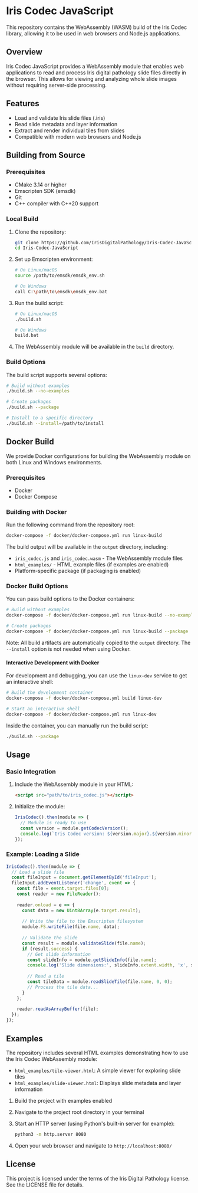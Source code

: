 # Iris Codec JavaScript

This repository contains the WebAssembly (WASM) build of the Iris Codec library, allowing it to be used in web browsers and Node.js applications.

## Overview

Iris Codec JavaScript provides a WebAssembly module that enables web applications to read and process Iris digital pathology slide files directly in the browser. This allows for viewing and analyzing whole slide images without requiring server-side processing.

## Features

- Load and validate Iris slide files (.iris)
- Read slide metadata and layer information
- Extract and render individual tiles from slides
- Compatible with modern web browsers and Node.js

## Building from Source

### Prerequisites

- CMake 3.14 or higher
- Emscripten SDK (emsdk)
- Git
- C++ compiler with C++20 support

### Local Build

1. Clone the repository:
   ```bash
   git clone https://github.com/IrisDigitalPathology/Iris-Codec-JavaScript.git
   cd Iris-Codec-JavaScript
   ```

2. Set up Emscripten environment:
   ```bash
   # On Linux/macOS
   source /path/to/emsdk/emsdk_env.sh
   
   # On Windows
   call C:\path\to\emsdk\emsdk_env.bat
   ```

3. Run the build script:
   ```bash
   # On Linux/macOS
   ./build.sh
   
   # On Windows
   build.bat
   ```

4. The WebAssembly module will be available in the `build` directory.

### Build Options

The build script supports several options:

```bash
# Build without examples
./build.sh --no-examples

# Create packages
./build.sh --package

# Install to a specific directory
./build.sh --install=/path/to/install
```

## Docker Build

We provide Docker configurations for building the WebAssembly module on both Linux and Windows environments.

### Prerequisites

- Docker
- Docker Compose

### Building with Docker

Run the following command from the repository root:

```bash
docker-compose -f docker/docker-compose.yml run linux-build
```

The build output will be available in the `output` directory, including:
- `iris_codec.js` and `iris_codec.wasm` - The WebAssembly module files
- `html_examples/` - HTML example files (if examples are enabled)
- Platform-specific package (if packaging is enabled)

### Docker Build Options

You can pass build options to the Docker containers:

```bash
# Build without examples
docker-compose -f docker/docker-compose.yml run linux-build --no-examples

# Create packages
docker-compose -f docker/docker-compose.yml run linux-build --package
```

Note: All build artifacts are automatically copied to the `output` directory. The `--install` option is not needed when using Docker.

#### Interactive Development with Docker

For development and debugging, you can use the `linux-dev` service to get an interactive shell:

```bash
# Build the development container
docker-compose -f docker/docker-compose.yml build linux-dev

# Start an interactive shell
docker-compose -f docker/docker-compose.yml run linux-dev
```

Inside the container, you can manually run the build script:

```bash
./build.sh --package
```

## Usage

### Basic Integration

1. Include the WebAssembly module in your HTML:
   ```html
   <script src="path/to/iris_codec.js"></script>
   ```

2. Initialize the module:
   ```javascript
   IrisCodec().then(module => {
     // Module is ready to use
     const version = module.getCodecVersion();
     console.log(`Iris Codec version: ${version.major}.${version.minor}.${version.build}`);
   });
   ```

### Example: Loading a Slide

```javascript
IrisCodec().then(module => {
  // Load a slide file
  const fileInput = document.getElementById('fileInput');
  fileInput.addEventListener('change', event => {
    const file = event.target.files[0];
    const reader = new FileReader();
    
    reader.onload = e => {
      const data = new Uint8Array(e.target.result);
      
      // Write the file to the Emscripten filesystem
      module.FS.writeFile(file.name, data);
      
      // Validate the slide
      const result = module.validateSlide(file.name);
      if (result.success) {
        // Get slide information
        const slideInfo = module.getSlideInfo(file.name);
        console.log('Slide dimensions:', slideInfo.extent.width, 'x', slideInfo.extent.height);
        
        // Read a tile
        const tileData = module.readSlideTile(file.name, 0, 0);
        // Process the tile data...
      }
    };
    
    reader.readAsArrayBuffer(file);
  });
});
```

## Examples

The repository includes several HTML examples demonstrating how to use the Iris Codec WebAssembly module:

- `html_examples/tile-viewer.html`: A simple viewer for exploring slide tiles
- `html_examples/slide-viewer.html`: Displays slide metadata and layer information

1. Build the project with examples enabled
2. Navigate to the project root directory in your terminal
3. Start an HTTP server (using Python's built-in server for example):

   ```bash
   python3 -m http.server 8080
   ```

4. Open your web browser and navigate to `http://localhost:8080/`

## License

This project is licensed under the terms of the Iris Digital Pathology license. See the LICENSE file for details.